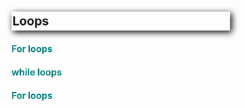 <style>

h1, h3 {
    /* offset-x | offset-y | blur-radius | color */
    box-shadow: 4px 4px 15px black;
    /* top | right | bottom | left */
    padding: 5px 0px 5px 2.5px;
    font-weight: bold;
}

h2 {
    color: teal;
    font-weight: bold;
}

h4 {
    font-weight: normal;
}

</style>
# Loops

## For loops

## while loops

## For loops